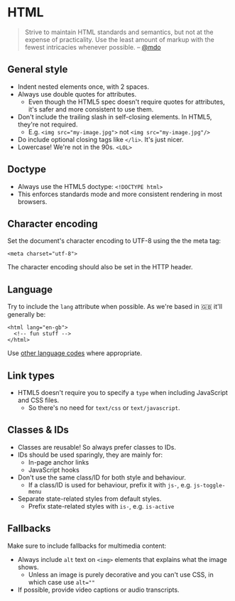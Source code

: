 # HTML

> Strive to maintain HTML standards and semantics, but not at the expense of practicality. Use the least amount of markup with the fewest intricacies whenever possible.
> – [@mdo](http://mdo.github.io/code-guide/#html-practicality)

## General style

- Indent nested elements once, with 2 spaces.
- Always use double quotes for attributes.
  - Even though the HTML5 spec doesn't require quotes for attributes, it's safer and more consistent to use them.
- Don't include the trailing slash in self-closing elements. In HTML5, they're not required.
  - E.g. ```<img src="my-image.jpg">``` not ```<img src="my-image.jpg"/>```
- Do include optional closing tags like ```</li>```. It's just nicer.
- Lowercase! We're not in the 90s. ```<LOL>```

## Doctype

- Always use the HTML5 doctype: ```<!DOCTYPE html>```
- This enforces standards mode and more consistent rendering in most browsers.

## Character encoding

Set the document's character encoding to UTF-8 using the the meta tag:

```
<meta charset="utf-8">
```

The character encoding should also be set in the HTTP header.

## Language

Try to include the ```lang``` attribute when possible. As we're based in :uk: it'll generally be:

```
<html lang="en-gb">
  <!-- fun stuff -->
</html>
```

Use [other language codes](http://reference.sitepoint.com/html/lang-codes) where appropriate.

## Link types

- HTML5 doesn't require you to specify a ```type``` when including JavaScript and CSS files.
  - So there's no need for ```text/css``` or ```text/javascript```.

## Classes & IDs

- Classes are reusable! So always prefer classes to IDs.
- IDs should be used sparingly, they are mainly for:
  - In-page anchor links
  - JavaScript hooks
- Don't use the same class/ID for both style and behaviour.
  - If a class/ID is used for behaviour, prefix it with ```js-```, e.g. ```js-toggle-menu```
- Separate state-related styles from default styles.
  - Prefix state-related styles with ```is-```, e.g. ```is-active```

## Fallbacks

Make sure to include fallbacks for multimedia content:
- Always include ```alt``` text on ```<img>``` elements that explains what the image shows.
  - Unless an image is purely decorative and you can't use CSS, in which case use ```alt=""```
- If possible, provide video captions or audio transcripts.
